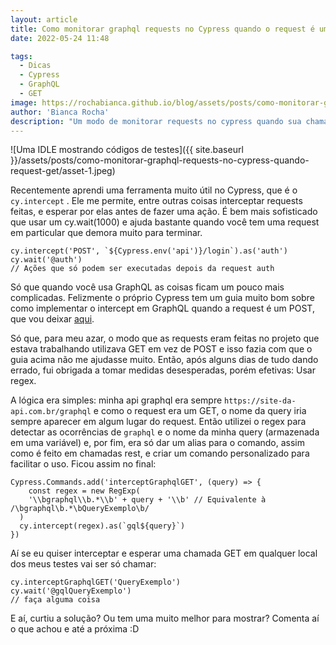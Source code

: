 ```yaml
---
layout: article
title: Como monitorar graphql requests no Cypress quando o request é um GET
date: 2022-05-24 11:48

tags:
  - Dicas
  - Cypress
  - GraphQL
  - GET
image: https://rochabianca.github.io/blog/assets/posts/como-monitorar-graphql-requests-no-cypress-quando-request-get/asset-1.jpeg
author: 'Bianca Rocha'
description: "Um modo de monitorar requests no cypress quando sua chamada graphql não é o convencional POST"
---
```


![Uma IDLE mostrando códigos de testes]({{ site.baseurl }}/assets/posts/como-monitorar-graphql-requests-no-cypress-quando-request-get/asset-1.jpeg)

Recentemente aprendi uma ferramenta muito útil no Cypress, que é o `cy.intercept` . Ele me permite, entre outras coisas interceptar requests feitas, e esperar por elas antes de fazer uma ação. É bem mais sofisticado que usar um cy.wait(1000) e ajuda bastante quando você tem uma request em particular que demora muito para terminar.

<!--more-->

````
cy.intercept('POST', `${Cypress.env('api')}/login`).as('auth')
cy.wait('@auth')
// Ações que só podem ser executadas depois da request auth
````

Só que quando você usa GraphQL as coisas ficam um pouco mais complicadas. Felizmente o próprio Cypress tem um guia muito bom sobre como implementar o intercept em GraphQL quando a request é um POST, que vou deixar [aqui](https://docs.cypress.io/guides/testing-strategies/working-with-graphql).

Só que, para meu azar, o modo que as requests eram feitas no projeto que estava trabalhando utilizava GET em vez de POST e isso fazia com que o guia acima não me ajudasse muito. Então, após alguns dias de tudo dando errado, fui obrigada a tomar medidas desesperadas, porém efetivas: Usar regex.

A lógica era simples: minha api graphql era sempre `https://site-da-api.com.br/graphql` e como o request era um GET, o nome da query iria sempre aparecer em algum lugar do request. Então utilizei o regex para detectar as ocorrências de `graphql` e o nome da minha query (armazenada em uma variável) e, por fim, era só dar um alias para o comando, assim como é feito em chamadas rest, e criar um comando personalizado para facilitar o uso. Ficou assim no final:

````
Cypress.Commands.add('interceptGraphqlGET', (query) => {
	const regex = new RegExp(
    '\\bgraphql\\b.*\\b' + query + '\\b' // Equivalente à /\bgraphql\b.*\bQueryExemplo\b/
  )
  cy.intercept(regex).as(`gql${query}`)
})
````

Aí se eu quiser interceptar e esperar uma chamada GET em qualquer local dos meus testes vai ser só chamar:

````
cy.interceptGraphqlGET('QueryExemplo')
cy.wait('@gqlQueryExemplo')
// faça alguma coisa
````

E aí, curtiu a solução? Ou tem uma muito melhor para mostrar? Comenta aí o que achou e até a próxima :D